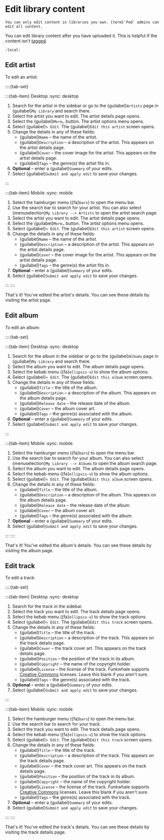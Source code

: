 # Edit library content

```{note}
You can only edit content in libraries you own. {term}`Pod` admins can edit all content.
```

You can edit library content after you have uploaded it. This is helpful if the content isn't [tagged](./tag_music.md).

```{contents}
:local:
```

## Edit artist

To edit an artist:

::::{tab-set}

:::{tab-item} Desktop
:sync: desktop

1. Search for the artist in the sidebar or go to the {guilabel}`Artists` page in {guilabel}`My Library` and search there.
2. Select the artist you want to edit. The artist details page opens.
3. Select the {guilabel}`More…` button. The artist options menu opens.
4. Select {guilabel}`✎ Edit`. The {guilabel}`Edit this artist` screen opens.
5. Change the details in any of these fields:
   - {guilabel}`Name` – the name of the artist.
   - {guilabel}`Description` – a description of the artist. This appears on the artist details page.
   - {guilabel}`Cover` – the cover image for the artist. This appears on the artist details page.
   - {guilabel}`Tags` – the genre(s) the artist fits in.
6. __Optional__ – enter a {guilabel}`Summary` of your edits.
7. Select {guilabel}`Submit and apply edit` to save your changes.

:::

:::{tab-item} Mobile
:sync: mobile

1. Select the hamburger menu ({fa}`bars`) to open the menu bar.
2. Use the search bar to search for your artist. You can also select {menuselection}`My Library --> Artists` to open the artist search page.
3. Select the artist you want to edit. The artist details page opens.
4. Select the {guilabel}`More…` button. The artist options menu opens.
5. Select {guilabel}`✎ Edit`. The {guilabel}`Edit this artist` screen opens.
6. Change the details in any of these fields:
   - {guilabel}`Name` – the name of the artist.
   - {guilabel}`Description` – a description of the artist. This appears on the artist details page.
   - {guilabel}`Cover` – the cover image for the artist. This appears on the artist details page.
   - {guilabel}`Tags` – the genre(s) the artist fits in.
7. __Optional__ – enter a {guilabel}`Summary` of your edits.
8. Select {guilabel}`Submit and apply edit` to save your changes.

:::
::::

That's it! You've edited the artist's details. You can see these details by visiting the artist page.

## Edit album

To edit an album:

::::{tab-set}

:::{tab-item} Desktop
:sync: desktop

1. Search for the album in the sidebar or go to the {guilabel}`Albums` page in {guilabel}`My Library` and search there.
2. Select the album you want to edit. The album details page opens.
3. Select the kebab menu ({fa}`ellipsis-v`) to show the album options.
4. Select {guilabel}`✎ Edit`. The {guilabel}`Edit this album` screen opens.
5. Change the details in any of these fields:
   - {guilabel}`Title` – the title of the album.
   - {guilabel}`Description` – a description of the album. This appears on the album details page.
   - {guilabel}`Release date` – the release date of the album.
   - {guilabel}`Cover` – the album cover art.
   - {guilabel}`Tags` – the genre(s) associated with the album.
6. __Optional__ – enter a {guilabel}`Summary` of your edits.
7. Select {guilabel}`Submit and apply edit` to save your changes.

:::

:::{tab-item} Mobile
:sync: mobile

1. Select the hamburger menu ({fa}`bars`) to open the menu bar.
2. Use the search bar to search for your album. You can also select {menuselection}`My Library --> Albums` to open the album search page.
3. Select the album you want to edit. The album details page opens.
4. Select the kebab menu ({fa}`ellipsis-v`) to show the album options.
5. Select {guilabel}`✎ Edit`. The {guilabel}`Edit this album` screen opens.
6. Change the details in any of these fields:
   - {guilabel}`Title` – the title of the album.
   - {guilabel}`Description` – a description of the album. This appears on the album details page.
   - {guilabel}`Release date` – the release date of the album.
   - {guilabel}`Cover` – the album cover art.
   - {guilabel}`Tags` – the genre(s) associated with the album.
7. __Optional__ – enter a {guilabel}`Summary` of your edits.
8. Select {guilabel}`Submit and apply edit` to save your changes.

:::
::::

That's it! You've edited the album's details. You can see these details by visiting the album page.

## Edit track

To edit a track:

::::{tab-set}

:::{tab-item} Desktop
:sync: desktop

1. Search for the track in the sidebar.
2. Select the track you want to edit. The track details page opens.
3. Select the kebab menu ({fa}`ellipsis-v`) to show the track options.
4. Select {guilabel}`✎ Edit`. The {guilabel}`Edit this track` screen opens.
5. Change the details in any of these fields:
   - {guilabel}`Title` – the title of the track.
   - {guilabel}`Description` – a description of the track. This appears on the track details page.
   - {guilabel}`Cover` – the track cover art. This appears on the track details page.
   - {guilabel}`Position` – the position of the track in its album.
   - {guilabel}`Copyright` – the name of the copyright holder.
   - {guilabel}`License` – the license of the track. Funkwhale supports [Creative Commons](https://creativecommons.org) licenses. Leave this blank if you aren't sure.
   - {guilabel}`Tags` – the genre(s) associated with the track.
6. __Optional__ – enter a {guilabel}`Summary` of your edits.
7. Select {guilabel}`Submit and apply edit` to save your changes.

:::

:::{tab-item} Mobile
:sync: mobile

1. Select the hamburger menu ({fa}`bars`) to open the menu bar.
2. Use the search bar to search for your track.
3. Select the track you want to edit. The track details page opens.
4. Select the kebab menu ({fa}`ellipsis-v`) to show the track options.
5. Select {guilabel}`✎ Edit`. The {guilabel}`Edit this track` screen opens.
6. Change the details in any of these fields:
   - {guilabel}`Title` – the title of the track.
   - {guilabel}`Description` – a description of the track. This appears on the track details page.
   - {guilabel}`Cover` – the track cover art. This appears on the track details page.
   - {guilabel}`Position` – the position of the track in its album.
   - {guilabel}`Copyright` – the name of the copyright holder.
   - {guilabel}`License` – the license of the track. Funkwhale supports [Creative Commons](https://creativecommons.org) licenses. Leave this blank if you aren't sure.
   - {guilabel}`Tags` – the genre(s) associated with the track.
7. __Optional__ – enter a {guilabel}`Summary` of your edits.
8. Select {guilabel}`Submit and apply edit` to save your changes.

:::
::::

That's it! You've edited the track's details. You can see these details by visiting the track details page.
